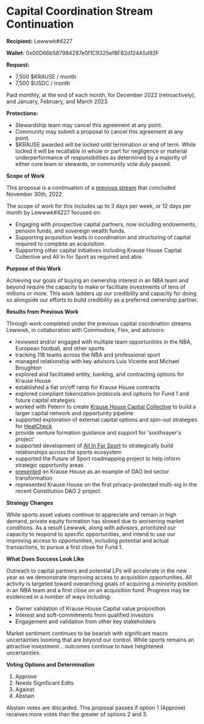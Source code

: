 # **Capital Coordination Stream Continuation**

**Recipient:** Lewwwk#4227

**Wallet:** 0x00D66b587984287e0f1C9325ef8F82d124A5d92F

**Request:**

- 7,500 $KRAUSE / month
- 7,500 $USDC / month

Paid monthly, at the end of each month, for December 2022 (retroactively), and January, February, and March 2023.

**Protections:**

- Stewardship team may cancel this agreement at any point.
- Community may submit a proposal to cancel this agreement at any point.
- $KRAUSE awarded will be locked until termination or end of term. While locked it will be recallable in whole or part for negligence or material underperformance of responsibilities as determined by a majority of either core team or stewards, or community vote duly passed.

**Scope of Work**

This proposal is a continuation of a [previous stream](https://snapshot.org/#/krausehouse.eth/proposal/0x918537d7523f59a2ac228afb0a33d5842a7a14e9f22b745f436ad65d3478b621) that concluded November 30th, 2022.

The scope of work for this includes up to 3 days per week, or 12 days per month by Lewwwk#4227 focused on:

- Engaging with prospective capital partners, now including endowments, pension funds, and sovereign wealth funds.
- Supporting acquisition leads in coordination and structuring of capital required to complete an acquisition.
- Supporting other capital initiatives including Krause House Capital Collective and All In for Sport as required and able.

**Purpose of this Work**

Achieving our goals of buying an ownership interest in an NBA team and beyond require the capacity to make or facilitate investments of tens of millions or more. This work ladders up our credibility and capacity for doing so alongside our efforts to build credibility as a preferred ownership partner.

**Results from Previous Work**

Through work completed under the previous capital coordination streams Lewwwk, in collaboration with Commodore, Flex, and advisors: 

- reviewed and/or engaged with multiple team opportunities in the NBA, European football, and other sports
- tracking 116 teams across the NBA and professional sport
- managed relationship with key advisors Luis Vicente and Michael Broughton
- explored and facilitated entity, banking, and contracting options for Krause House
- established a fiat on/off ramp for Krause House contracts
- explored compliant tokenization protocols and options for Fund 1 and future capital strategies
- worked with Peterrr to create [Krause House Captial Collective](https://linktr.ee/krausehousecc) to build a larger capital network and opportunity pipeline
- supported exploration of external capital options and spin-out strategies for [HeatCheck](https://heatcheck.club/)
- provide venture formation guidance and support for 'soothsayer's project'
- supported development of [All In For Sport](https://allinforsport.org/) to strategically build relationships across the sports ecosystem
- supported the Future of Sport roadmapping project to help inform strategic opportunity areas
- [presented](https://systemstransformation.xyz) on Krause House as an example of DAO led sector transformation
- represented Krause House on the first privacy-protected multi-sig in the recent Constitution DAO 2 project.

**Strategy Changes**

While sports asset values continue to appreciate and remain in high demand, private equity formation has slowed due to worsening market conditions. As a result Lewwwk, along with advisors, prioritized our capacity to respond to specific opportunities, and intend to use our improving access to opportunities, including potential and actual transactions, to pursue a first close for Fund 1.

**What Does Success Look Like**

Outreach to capital partners and potential LPs will accelerate in the new year as we demonstrate improving access to acquisition opportunities. All activity is targeted toward overarching goals of acquiring a minority position in an NBA team and a first close on an acquisition fund. Progress may be evidenced in a number of ways including:

- Owner validation of Krause House Capital value proposition
- Interest and soft-commitments from qualified investors
- Engagement and validation from other key stakeholders

Market sentiment continues to be bearish with significant macro uncertainties looming that are beyond our control. While sports remains an attractive investment… outcomes continue to have heightened uncertainties.

**Voting Options and Determination**

1. Approve
2. Needs Significant Edits
3. Against
4. Abstain

Abstain votes are discarded. This proposal passes if option 1 (Approve) receives more votes than the greater of options 2 and 3.